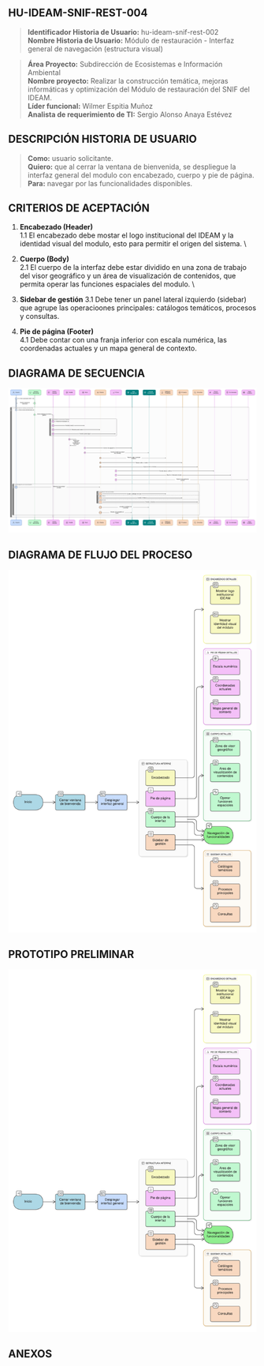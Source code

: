 ## HU-IDEAM-SNIF-REST-004

> **Identificador Historia de Usuario:** hu-ideam-snif-rest-002 \
> **Nombre Historia de Usuario:** Módulo de restauración - Interfaz general de navegación (estructura visual)

> **Área Proyecto:** Subdirección de Ecosistemas e Información Ambiental \
> **Nombre proyecto:** Realizar la construcción temática, mejoras informáticas y optimización del Módulo de restauración del SNIF del IDEAM. \
> **Líder funcional:** Wilmer Espitia Muñoz\
> **Analista de requerimiento de TI:** Sergio Alonso Anaya Estévez

## DESCRIPCIÓN HISTORIA DE USUARIO

> **Como:** usuario solicitante. \
> **Quiero:** que al cerrar la ventana de bienvenida, se despliegue la interfaz general del modulo con encabezado, cuerpo y pie de página. \
> **Para:** navegar por las funcionalidades disponibles.

## CRITERIOS DE ACEPTACIÓN

1. **Encabezado (Header)**  
   1.1 El encabezado debe mostar el logo institucional del IDEAM y la identidad visual del modulo, esto para permitir el origen del sistema. \
   
2. **Cuerpo (Body)**  
   2.1 El cuerpo de la interfaz debe estar dividido en una zona de trabajo del visor geográfico y un área de visualización de contenidos, que permita operar las funciones espaciales del modulo. \
   
3. **Sidebar de gestión**
   3.1 Debe tener un panel lateral izquierdo (sidebar) que agrupe las operacioones principales: catálogos temáticos, procesos y consultas.

4. **Pie de página (Footer)**  
   4.1 Debe contar con una franja inferior con escala numérica, las coordenadas actuales y un mapa general de contexto.


## DIAGRAMA DE SECUENCIA

![IMAGEN DIAGRAMA DE SECUENCIA](assets/secuencia-hu-ideam-snif-rest-004.png)

## DIAGRAMA DE FLUJO DEL PROCESO

![IMAGEN DIAGRAMA DE FLUJO DEL PROCESO](assets/actividades-hu-ideam-snif-rest-004.png)

## PROTOTIPO PRELIMINAR

![PROTOTIPO PRELIMINAR](assets/wireframe-hu-ideam-snif-rest-004.png)

## ANEXOS

